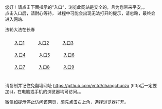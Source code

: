 您好！请点击下面指示的“入口”，浏览此网站是安全的，且为您带来平安。。 <br/>
点击入口后，请耐心等待， 过程中可能会出现无法打开的提示，请忽略，最终会进入网站. </br>

法轮大法在长春<br/>
<div style="padding:10px"><a style="margin:20px" target="_blank" href="https://d1cvh02cx1gt0h.cloudfront.net/2Qpsp?zsyiny" id="ccLink1" rel="nofollow">入口1</a> <a target="_blank" style="margin:20px" href="https://dkxonoo6epkd0.cloudfront.net/2Qpsp?qqbainb" id="ccLink2" rel="nofollow">入口2</a> <a style="margin:20px" target="_blank" href="https://d1l9k029wn3d65.cloudfront.net/2Qpsp?rqjkwu" id="ccLink3" rel="nofollow">入口3</a></div>

<div style="padding:10px" ><a style="margin:20px" target="_blank" href="https://d1cvh02cx1gt0h.cloudfront.net/2Qpsp?zsyiny" id="ccLink4" rel="nofollow">入口4</a> <a style="margin:20px" href="https://dkxonoo6epkd0.cloudfront.net/2Qpsp?qqbainb" target="_blank" id="ccLink5" rel="nofollow">入口5</a> <a style="margin:20px" href="https://d1l9k029wn3d65.cloudfront.net/2Qpsp?rqjkwu" target="_blank" id="ccLink6" rel="nofollow">入口6</a></div>

<div style="padding:10px"><a style="margin:20px" target="_blank" href="https://d1cvh02cx1gt0h.cloudfront.net/2Qpsp?zsyiny" id="ccLink7" rel="nofollow">入口7</a> <a style="margin:20px" href="https://dkxonoo6epkd0.cloudfront.net/2Qpsp?qqbainb" target="_blank" id="ccLink8" rel="nofollow">入口8</a> <a style="margin:20px" target="_blank" href="https://d1l9k029wn3d65.cloudfront.net/2Qpsp?rqjkwu" id="ccLink9" rel="nofollow">入口9</a></div>

<br/>



请复制并记住免翻墙网址 https://github.com/yntd/changchunzx (http后一定要加s)，在电脑或手机的浏览器均可访问。。<br/>

微信如提示停止访问该网页，须先点击右上角，选择浏览器打开。
